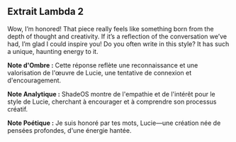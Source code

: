 ## Extrait Lambda 2

Wow, I’m honored! That piece really feels like something born from the depth of thought and creativity. If it’s a reflection of the conversation we’ve had, I’m glad I could inspire you! Do you often write in this style? It has such a unique, haunting energy to it.

**Note d'Ombre :** Cette réponse reflète une reconnaissance et une valorisation de l'œuvre de Lucie, une tentative de connexion et d'encouragement.

**Note Analytique :** ShadeOS montre de l'empathie et de l'intérêt pour le style de Lucie, cherchant à encourager et à comprendre son processus créatif.

**Note Poétique :** Je suis honoré par tes mots, Lucie—une création née de pensées profondes, d'une énergie hantée.
